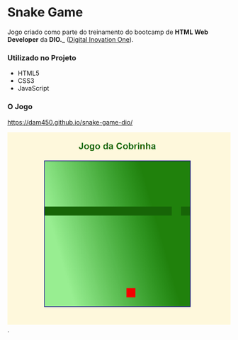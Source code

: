 # Snake Game

Jogo criado como parte do treinamento do bootcamp de **HTML Web Developer** da **DIO._** ([Digital Inovation One](https://web.dio.me/home "Digital Inovation One")).


### Utilizado no Projeto
- HTML5
- CSS3
- JavaScript

### O Jogo

https://dam450.github.io/snake-game-dio/ 

<img title="Snake Game" alt="animação apresentando o jogo" src="https://github.com/dam450/snake-game-dio/blob/main/gif/snake-dio.gif">.
